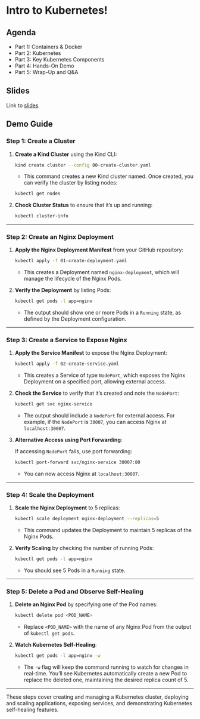 # Intro to Kubernetes!

## Agenda
* Part 1: Containers & Docker 
* Part 2: Kubernetes 
* Part 3: Key Kubernetes Components
* Part 4: Hands-On Demo
* Part 5: Wrap-Up and Q&A

## Slides

Link to [slides](https://github.com/savitharaghunathan/101-kubernetes/blob/main/Introduction%20to%20Kubernetes!.pdf) 

## Demo Guide

### Step 1: Create a Cluster

1. **Create a Kind Cluster** using the Kind CLI:

    ```bash
    kind create cluster --config 00-create-cluster.yaml
    ```

   - This command creates a new Kind cluster named. Once created, you can verify the cluster by listing nodes:

    ```bash
    kubectl get nodes
    ```

2. **Check Cluster Status** to ensure that it’s up and running:

    ```bash
    kubectl cluster-info
    ```

---

### Step 2: Create an Nginx Deployment

1. **Apply the Nginx Deployment Manifest** from your GitHub repository:

    ```bash
    kubectl apply -f 01-create-deployment.yaml
    ```

   - This creates a Deployment named `nginx-deployment`, which will manage the lifecycle of the Nginx Pods.

2. **Verify the Deployment** by listing Pods:

    ```bash
    kubectl get pods -l app=nginx
    ```

   - The output should show one or more Pods in a `Running` state, as defined by the Deployment configuration.

---

### Step 3: Create a Service to Expose Nginx

1. **Apply the Service Manifest** to expose the Nginx Deployment:

    ```bash
    kubectl apply -f 02-create-service.yaml
    ```

   - This creates a Service of type `NodePort`, which exposes the Nginx Deployment on a specified port, allowing external access.

2. **Check the Service** to verify that it’s created and note the `NodePort`:

    ```bash
    kubectl get svc nginx-service
    ```

   - The output should include a `NodePort` for external access. For example, if the `NodePort` is `30007`, you can access Nginx at `localhost:30007`.

3. **Alternative Access using Port Forwarding**:

    If accessing `NodePort` fails, use port forwarding:

    ```bash
    kubectl port-forward svc/nginx-service 30007:80
    ```

   - You can now access Nginx at `localhost:30007`.

---

### Step 4: Scale the Deployment

1. **Scale the Nginx Deployment** to 5 replicas:

    ```bash
    kubectl scale deployment nginx-deployment --replicas=5
    ```

   - This command updates the Deployment to maintain 5 replicas of the Nginx Pods.

2. **Verify Scaling** by checking the number of running Pods:

    ```bash
    kubectl get pods -l app=nginx
    ```

   - You should see 5 Pods in a `Running` state.

---

### Step 5: Delete a Pod and Observe Self-Healing

1. **Delete an Nginx Pod** by specifying one of the Pod names:

    ```bash
    kubectl delete pod <POD_NAME>
    ```

   - Replace `<POD_NAME>` with the name of any Nginx Pod from the output of `kubectl get pods`.

2. **Watch Kubernetes Self-Healing**:

    ```bash
    kubectl get pods -l app=nginx -w
    ```

   - The `-w` flag will keep the command running to watch for changes in real-time. You’ll see Kubernetes automatically create a new Pod to replace the deleted one, maintaining the desired replica count of 5.

---

These steps cover creating and managing a Kubernetes cluster, deploying and scaling applications, exposing services, and demonstrating Kubernetes self-healing features.
